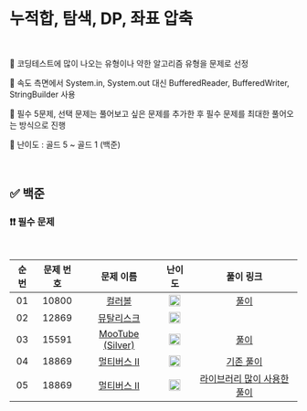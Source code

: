 # 누적합, 탐색, DP, 좌표 압축

<br/>

📌 코딩테스트에 많이 나오는 유형이나 약한 알고리즘 유형을 문제로 선정

📌 속도 측면에서 System.in, System.out 대신 BufferedReader, BufferedWriter, StringBuilder 사용

📌 필수 5문제, 선택 문제는 풀어보고 싶은 문제를 추가한 후 필수 문제를 최대한 풀어오는 방식으로 진행

📌 난이도 : 골드 5 ~ 골드 1 (백준)

<br/>

## ✅ 백준

### ❗❗ 필수 문제

<br/>

순번 | 문제 번호 | 문제 이름 | 난이도 | 풀이 링크
:---: | :---: | :---: | :---: | :---: 
01 | 10800 | [컬러볼](https://www.acmicpc.net/problem/10800) | <img src="https://static.solved.ac/tier_small/13.svg" width=20px> | [풀이](https://github.com/psj98/Java_Study_Coding_18/blob/main/study/src/study_230510/problemset/boj_10800.java)
02 | 12869 | [뮤탈리스크](https://www.acmicpc.net/problem/12869) | <img src="https://static.solved.ac/tier_small/12.svg" width=20px> | []()
03 | 15591 | [MooTube (Silver)](https://www.acmicpc.net/problem/15591) | <img src="https://static.solved.ac/tier_small/11.svg" width=20px> | [풀이](https://github.com/psj98/Java_Study_Coding_18/blob/main/study/src/study_230510/problemset/boj_15591.java)
04 | 18869 | [멀티버스 II](https://www.acmicpc.net/problem/18869) | <img src="https://static.solved.ac/tier_small/12.svg" width=20px> | [기존 풀이](https://github.com/psj98/Java_Study_Coding_18/blob/main/study/src/study_230510/problemset/boj_18869_2.java)
05 | 18869 | [멀티버스 II](https://www.acmicpc.net/problem/18869) | <img src="https://static.solved.ac/tier_small/12.svg" width=20px> | [라이브러리 많이 사용한 풀이](https://github.com/psj98/Java_Study_Coding_18/blob/main/study/src/study_230510/problemset/boj_18869_1.java)
